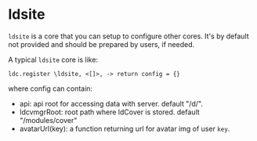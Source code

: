 # ldsite 

`ldsite` is a core that you can setup to configure other cores. It's by default not provided and should be prepared by users, if needed.

A typical `ldsite` core is like:

    ldc.register \ldsite, <[]>, -> return config = {}

where config can contain:

 * api: api root for accessing data with server. default "/d/".
 * ldcvmgrRoot: root path where ldCover is stored. default "/modules/cover"
 * avatarUrl(key): a function returning url for avatar img of user `key`.
